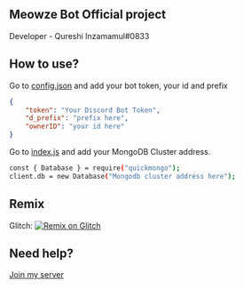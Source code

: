 ## Meowze Bot Official project


Developer - Qureshi Inzamamul#0833

## How to use?

Go to [config.json](https://github.com/InzamamulQureshi/meowze/blob/master/config.json) and add your bot token, your id and prefix
```json
{
    "token": "Your Discord Bot Token",
    "d_prefix": "prefix here",
    "ownerID": "your id here"
}
```

Go to [index.js](https://github.com/InzamamulQureshi/meowze/blob/master/index.js) and add your MongoDB Cluster address.
```bash
const { Database } = require("quickmongo");
client.db = new Database("Mongodb cluster address here");
```

## Remix

Glitch: [![Remix on Glitch](https://cdn.glitch.com/2703baf2-b643-4da7-ab91-7ee2a2d00b5b%2Fremix-button.svg)](https://glitch.com/edit/#!/import/github/InzamamulQureshi/meowze)

## Need help?
[Join my server](https://bit.ly/FantasyCommunity)

